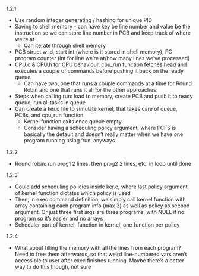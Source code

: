 1.2.1
* Use random integer generating / hashing for unique PID
* Saving to shell memory - can have key be line number and value be the instruction so we can store line number in PCB and keep track of where we’re at
    * Can iterate through shell memory
* PCB struct w id, start int (where is it stored in shell memory), PC program counter (int for line we’re at/how many lines we’ve processed)
* CPU.c & CPU.h for CPU behaviour, cpu_run function fetches head and executes a couple of commands before pushing it back on the ready queue
    * Can have two, one that runs a couple commands at a time for Round Robin and one that runs it all for the other approaches
* Steps when calling run: load to memory, create PCB and push it to ready queue, run all tasks in queue
* Can create a ker.c file to simulate kernel, that takes care of queue, PCBs, and cpu_run function
    * Kernel function exits once queue empty
    * Consider having a scheduling policy argument, where FCFS is basically the default and doesn’t really matter when we have one program running using ‘run’ anyways

1.2.2
* Round robin: run prog1 2 lines, then prog2 2 lines, etc. in loop until done

1.2.3
* Could add scheduling policies inside ker.c, where last policy argument of kernel function dictates which policy is used
* Then, in exec command definition, we simply call kernel function with array containing each program info (max 3) as well as policy as second argument. Or just three first args are three programs, with NULL if no program so it’s easier and no arrays
* Scheduler part of kernel, function in kernel, one function per policy

1.2.4
* What about filling the memory with all the lines from each program? Need to free them afterwards, so that weird line-numbered vars aren’t accessible to user after exec finishes running. Maybe there’s a better way to do this though, not sure
